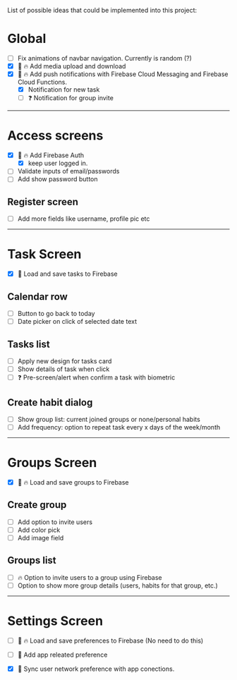 List of possible ideas that could be implemented into this project:



# Global
- [ ] Fix animations of navbar navigation. Currently is random (?)
- [x] 🔸 🔥 Add media upload and download
- [x] 🔸 🔥 Add push notifications with Firebase Cloud Messaging and Firebase Cloud Functions.
  - [x] Notification for new task
  - [ ] ❓ Notification for group invite  

---
# Access screens
- [x] 🔸 🔥 Add Firebase Auth
  - [x] keep user logged in. 
- [ ] Validate inputs of email/passwords
- [ ] Add show password button
## Register screen
- [ ] Add more fields like username, profile pic etc

---
# Task Screen
- [x] 🔸 Load and save tasks to Firebase
## Calendar row
- [ ] Button to go back to today
- [ ] Date picker on click of selected date text 
## Tasks list
- [ ] Apply new design for tasks card
- [ ] Show details of task when click
- [ ] ❓ Pre-screen/alert when confirm a task with biometric 
## Create habit dialog
- [ ] Show group list: current joined groups or none/personal habits
- [ ] Add frequency: option to repeat task every x days of the week/month

---
# Groups Screen
- [x] 🔸 🔥 Load and save groups to Firebase
## Create group
- [ ] Add option to invite users
- [ ] Add color pick
- [ ] Add image field
## Groups list
- [ ] 🔥 Option to invite users to a group using Firebase 
- [ ] Option to show more group details (users, habits for that group, etc.)

---
# Settings Screen
- [ ] 🔸 🔥 Load and save preferences to Firebase (No need to do this)
- [ ] 🔸 Add app releated preference
- [x] 🔸 Sync user network preference with app conections.







